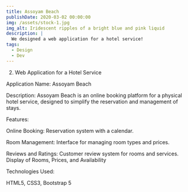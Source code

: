 ```yaml
---
title: Assoyam Beach
publishDate: 2020-03-02 00:00:00
img: /assets/stock-1.jpg
img_alt: Iridescent ripples of a bright blue and pink liquid
description: |
  We designed a web application for a hotel service! 
tags:
  - Design
  - Dev
---
```


2. Web Application for a Hotel Service

Application Name: Assoyam Beach

Description: Assoyam Beach is an online booking platform for a physical hotel service, designed to simplify the reservation and management of stays.

Features:

Online Booking: Reservation system with a calendar.

Room Management: Interface for managing room types and prices.

Reviews and Ratings: Customer review system for rooms and services.
Display of Rooms, Prices, and Availability

Technologies Used:

HTML5, CSS3, Bootstrap 5